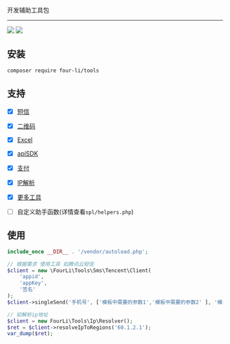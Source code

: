 开发辅助工具包
___

![](https://img.shields.io/badge/four_li'_tools-v.1.0-brightgreen.svg?style=social&logo=appveyor)
![](https://img.shields.io/badge/php-7.3-orange.svg)

## 安装
```bash
composer require four-li/tools
```

## 支持

- [x] [短信](/src/Document/sms.md) 
- [x] [二维码](/src/Document/qrcode.md)
- [x] [Excel](/src/Document/excel.md)
- [x] [apiSDK](/src/Document/sdk.md)
- [x] [支付](/src/Document/pay.md)
- [x] [IP解析](/src/Document/ip.md) 
- [x] [更多工具](/src/Document/utils.md)

- [ ] 自定义助手函数(详情查看`spl/helpers.php`) 

## 使用

```php
include_once __DIR__ . '/vendor/autoload.php';

// 根据需求 使用工具 如腾讯云短信
$client = new \FourLi\Tools\Sms\Tencent\Client(
    'appid',
    'appKey',
    '签名'
);
$client->singleSend('手机号', ['模板中需要的参数1','模板中需要的参数2' ], '模板id1');

// 如解析ip地址
$client = new FourLi\Tools\Ip\Resolver();
$ret = $client->resolveIpToRegions('60.1.2.1');
var_dump($ret);
``` 
